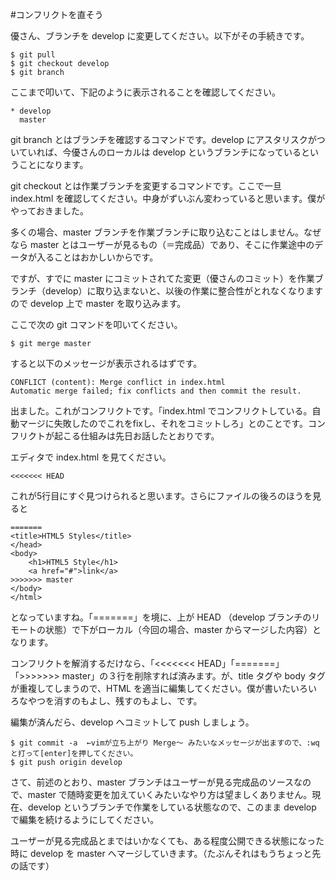 #コンフリクトを直そう

優さん、ブランチを develop に変更してください。以下がその手続きです。

	$ git pull 	
	$ git checkout develop
	$ git branch

ここまで叩いて、下記のように表示されることを確認してください。

	* develop
	  master

git branch とはブランチを確認するコマンドです。develop にアスタリスクがついていれば、今優さんのローカルは develop というブランチになっているということになります。

git checkout とは作業ブランチを変更するコマンドです。ここで一旦 index.html を確認してください。中身がずいぶん変わっていると思います。僕がやっておきました。

多くの場合、master ブランチを作業ブランチに取り込むことはしません。なぜなら master とはユーザーが見るもの（＝完成品）であり、そこに作業途中のデータが入ることはおかしいからです。

ですが、すでに master にコミットされてた変更（優さんのコミット）を作業ブランチ（develop）に取り込まないと、以後の作業に整合性がとれなくなりますので develop 上で master を取り込みます。

ここで次の git コマンドを叩いてください。

	$ git merge master

すると以下のメッセージが表示されるはずです。

	CONFLICT (content): Merge conflict in index.html
	Automatic merge failed; fix conflicts and then commit the result.

出ました。これがコンフリクトです。「index.html でコンフリクトしている。自動マージに失敗したのでこれをfixし、それをコミットしろ」とのことです。コンフリクトが起こる仕組みは先日お話したとおりです。

エディタで index.html を見てください。

	<<<<<<< HEAD
これが5行目にすぐ見つけられると思います。さらにファイルの後ろのほうを見ると

	=======
	<title>HTML5 Styles</title>
	</head>
	<body>
    	<h1>HTML5 Style</h1>
	    <a href="#">link</a>
	>>>>>>> master
	</body>
	</html>

となっていますね。「=======」を境に、上が HEAD （develop ブランチのリモートの状態）で下がローカル（今回の場合、master からマージした内容）となります。

コンフリクトを解消するだけなら、「<<<<<<< HEAD」「=======」「>>>>>>> master」の３行を削除すれば済みます。が、title タグや body タグが重複してしまうので、HTML を適当に編集してください。僕が書いたいろいろなやつを消すのもよし、残すのもよし、です。

編集が済んだら、develop へコミットして push しましょう。

	$ git commit -a  ←vimが立ち上がり Merge〜 みたいなメッセージが出ますので、:wq と打って[enter]を押してください。
	$ git push origin develop
	
さて、前述のとおり、master ブランチはユーザーが見る完成品のソースなので、master で随時変更を加えていくみたいなやり方は望ましくありません。現在、develop というブランチで作業をしている状態なので、このまま develop で編集を続けるようにしてください。

ユーザーが見る完成品とまではいかなくても、ある程度公開できる状態になった時に develop を master へマージしていきます。（たぶんそれはもうちょっと先の話です）	